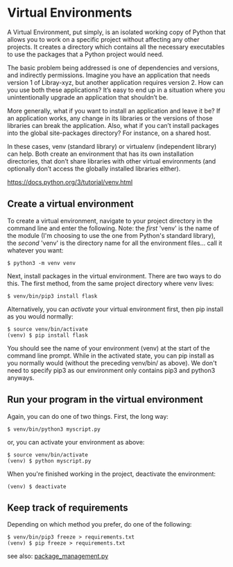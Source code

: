 # Virtual Environments


A Virtual Environment, put simply, is an isolated working copy of Python that allows you to work on a specific project without affecting any other projects. It creates a directory which contains all the necessary executables to use the packages that a Python project would need.

The basic problem being addressed is one of dependencies and versions, and indirectly permissions. Imagine you have an application that needs version 1 of Libray-xyz, but another application requires version 2. How can you use both these applications? It’s easy to end up in a situation where you unintentionally upgrade an application that shouldn’t be.

More generally, what if you want to install an application and leave it be? If an application works, any change in its libraries or the versions of those libraries can break the application. Also, what if you can’t install packages into the global site-packages directory? For instance, on a shared host.

In these cases, venv (standard library) or virtualenv (independent library) can help. Both create an environment that has its own installation directories, that don’t share libraries with other virtual environments (and optionally don’t access the globally installed libraries either).

<https://docs.python.org/3/tutorial/venv.html>


## Create a virtual environment

To create a virtual environment, navigate to your project directory in the command line and enter the following. Note: the *first* 'venv' is the name of the module (I'm choosing to use the one from Python's standard library), the *second* 'venv' is the directory name for all the environment files... call it whatever you want:

```
$ python3 -m venv venv
```

Next, install packages in the virtual environment. There are two ways to do this. The first method, from the same project directory where venv lives:

```
$ venv/bin/pip3 install flask
```

Alternatively, you can *activate* your virtual environment first, then pip install as you would normally:

```
$ source venv/bin/activate
(venv) $ pip install flask
```

You should see the name of your environment (venv) at the start of the command line prompt. While in the activated state, you can pip install as you normally would (without the preceding venv/bin/ as above). We don't need to specify pip3 as our environment only contains pip3 and python3 anyways.

## Run your program in the virtual environment

Again, you can do one of two things. First, the long way:

```
$ venv/bin/python3 myscript.py
```

or, you can activate your environment as above:

```
$ source venv/bin/activate
(venv) $ python myscript.py
```

When you're finished working in the project, deactivate the environment:

```
(venv) $ deactivate
```

## Keep track of requirements

Depending on which method you prefer, do one of the following:

```
$ venv/bin/pip3 freeze > requirements.txt
(venv) $ pip freeze > requirements.txt
```

see also: [package_management.py](https://github.com/jessicarush/python-examples/blob/master/package_management.py)
